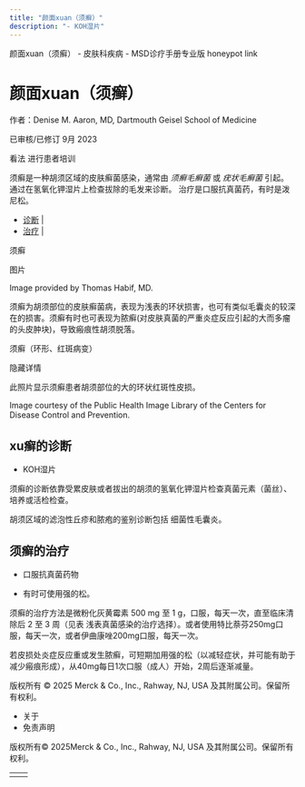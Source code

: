 ```yaml
---
title: "颜面xuan（须癣）"
description: "- KOH湿片"
---
```


﻿颜面xuan（须癣） - 皮肤科疾病 - MSD诊疗手册专业版 honeypot link

# 颜面xuan（须癣）

作者：Denise M. Aaron, MD, Dartmouth Geisel School of Medicine

已审核/已修订 9月 2023

看法 进行患者培训

须癣是一种胡须区域的皮肤癣菌感染，通常由 _须癣毛癣菌_ 或 _疣状毛癣菌_ 引起。 通过在氢氧化钾湿片上检查拔除的毛发来诊断。 治疗是口服抗真菌药，有时是泼尼松。

- [诊断](#诊断_v23789642_zh) \|
- [治疗](#治疗_v23789648_zh) \|

须癣



图片

Image provided by Thomas Habif, MD.

须癣为胡须部位的皮肤癣菌病，表现为浅表的环状损害，也可有类似毛囊炎的较深在的损害。须癣有时也可表现为脓癣(对皮肤真菌的严重炎症反应引起的大而多瘤的头皮肿块)，导致瘢痕性胡须脱落。

须癣（环形、红斑病变）



隐藏详情

此照片显示须癣患者胡须部位的大的环状红斑性皮损。

Image courtesy of the Public Health Image Library of the Centers for Disease Control and Prevention.

## xu癣的诊断

- KOH湿片


须癣的诊断依靠受累皮肤或者拔出的胡须的氢氧化钾湿片检查真菌元素（菌丝）、培养或活检检查。

胡须区域的滤泡性丘疹和脓疱的鉴别诊断包括 细菌性毛囊炎。

## 须癣的治疗

- 口服抗真菌药物

- 有时可使用强的松。


须癣的治疗方法是微粉化灰黄霉素 500 mg 至 1 g，口服，每天一次，直至临床清除后 2 至 3 周（见表 浅表真菌感染的治疗选择）。或者使用特比萘芬250mg口服，每天一次，或者伊曲康唑200mg口服，每天一次。

若皮损处炎症反应重或发生脓癣，可短期加用强的松（以减轻症状，并可能有助于减少瘢痕形成），从40mg每日1次口服（成人）开始，2周后逐渐减量。



版权所有 © 2025
Merck & Co., Inc., Rahway, NJ, USA 及其附属公司。保留所有权利。

- 关于
- 免责声明

版权所有© 2025Merck & Co., Inc., Rahway, NJ, USA 及其附属公司。保留所有权利。

|     |     |
| --- | --- |
|  |  |